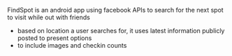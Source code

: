 FindSpot is an android app using facebook APIs to search for the next spot to visit while out with friends
- based on location a user searches for, it uses latest information publicly posted to present options
- to include images and checkin counts
